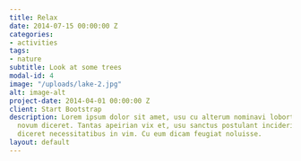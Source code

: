 ```yaml
---
title: Relax
date: 2014-07-15 00:00:00 Z
categories:
- activities
tags:
- nature
subtitle: Look at some trees
modal-id: 4
image: "/uploads/lake-2.jpg"
alt: image-alt
project-date: 2014-04-01 00:00:00 Z
client: Start Bootstrap
description: Lorem ipsum dolor sit amet, usu cu alterum nominavi lobortis. At duo
  novum diceret. Tantas apeirian vix et, usu sanctus postulant inciderint ut, populo
  diceret necessitatibus in vim. Cu eum dicam feugiat noluisse.
layout: default
---
```


